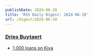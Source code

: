 ```yaml
---
publishDate: 2024-06-28
title: 'RSS Daily Digest: 2024-06-28'
url: /digest/2024-06-28
---
```


### [Dries Buytaert](https://dri.es/)

  * [1,000 loans on Kiva](https://dri.es/1000-loans-on-kiva)
  
